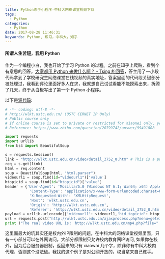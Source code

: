 ```yaml
---
title: Python练手小程序-中科大网络课堂视频下载
tags:
  - Python
categories:
  - Python
date: 2017-08-28 11:46:31
keywords: Python, 练习，中科大，知乎
---
```


#### 所谓人生苦短，我用 Python
作为一个编程小白，我也开始了学习 Python 的过程。之前在知乎上爬贴，看到个有意思的回答，[大家都用 Python 来做什么啊？ - Tsing 的回答](https://www.zhihu.com/question/20799742/answer/99491808#)，答主用了一小段代码拿到了学校研究生网络课堂在线视频的真实地址，答案里面的代码段关键部分被处理过，我看到评论里面好多人在求，我就想自己试试看能不能摸索出来，折腾了几天，终于从白板写出了第一个 Python 小程序。

<!--more-->

以下是[源代码](https://github.com/randyzhong/my-python-learning/blob/master/ustc-wlkt-downloader/ustc-wlkt-downloader.py):
``` python
# -*- coding: utf-8 -*-
# http://wlkt.ustc.edu.cn/ (USTC CERNET IP Only)
# Public course only
# If online course is set to private or restricted for Xiaonei only, you have to run this downloader from USTC CERNET IP, or you'll not get the real video source URL.
# Reference: https://www.zhihu.com/question/20799742/answer/99491808

import requests
import urllib
from bs4 import BeautifulSoup

s = requests.Session() 
link = "http://wlkt.ustc.edu.cn/video/detail_3752_0.htm" # This is a public video
req = s.get(link)
html = req.content
soup = BeautifulSoup(html, "html.parser")
videourl1 = soup.find(id="videourl1")['value']
htopicid = soup.find(id="htopicid")['value']
header = {'User-Agent': 'Mozilla/5.0 (Windows NT 6.1; Win64; x64) AppleWebKit/537.36 (KHTML, like Gecko) Chrome/60.0.3112.101 Safari/537.36',
           'Content-Type': 'application/x-www-form-urlencoded;charset=UTF-8',
           'X-Requested-With': 'XMLHttpRequest',
           'Host': 'wlkt.ustc.edu.cn',
           'Origin': 'http://wlkt.ustc.edu.cn',
           'Referer': 'http://wlkt.ustc.edu.cn/video/detail_3752_0.htm'}
payload = urllib.urlencode({'videourl1': videourl1,'hid_topicid': htopicid})
url = requests.post("http://wlkt.ustc.edu.cn/ajaxprocess.php?menu=getvideourl",data=payload, headers=header)
print ("The real video URL is： http://wlkt.ustc.edu.cn/mp4.php?file=" + url.content[14:])
```

这里面最大的坑其实还是校内外IP限制的问题，在中科大的网络课堂视频里面，只有一小部分可以在外网访问，大部分都限制只允许校内教育网IP访问, 如果你在校外，因为后台服务器限制，返回来的只有 xiaowai 几个字，除非你有中科大校内代理，否则这个没法破。我找的这个例子是对公网开放的，权当拿来自己练手。
